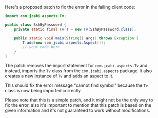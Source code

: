 Here's a proposed patch to fix the error in the failing client code:
```java
import com.jcabi.aspects.Tv;

public class SshByPassword {
    private static final Tv T = new Tv(SshByPassword.class);

    public static void main(String[] args) throws Exception {
        T.add(new com.jcabi.aspects.Aspect());
        // your code here
    }
}
```
The patch removes the import statement for `com.jcabi.aspects.Tv` and instead, imports the `Tv` class from the `com.jcabi.aspects` package. It also creates a new instance of `Tv` and adds an aspect to it.

This should fix the error message "cannot find symbol" because the `Tv` class is now being imported correctly.

Please note that this is a simple patch, and it might not be the only way to fix the error, also it's important to mention that this patch is based on the given information and it's not guaranteed to work without modifications.